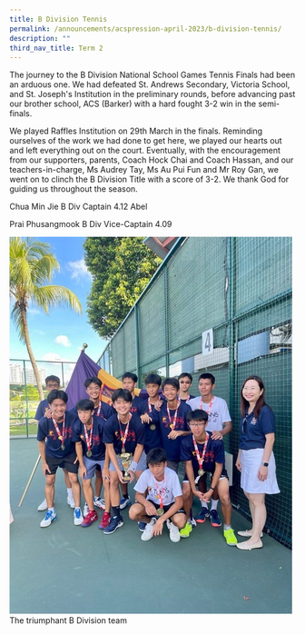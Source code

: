 ```yaml
---
title: B Division Tennis
permalink: /announcements/acspression-april-2023/b-division-tennis/
description: ""
third_nav_title: Term 2
---
```

<p>The journey to the B Division National School Games Tennis Finals had been an arduous one. We had defeated St. Andrews Secondary, Victoria School, and St. Joseph's Institution in the preliminary rounds, before advancing past our brother school, ACS (Barker) with a hard fought 3-2 win in the semi-finals.</p>
<p>We played Raffles Institution on 29th March in the finals. Reminding ourselves of the work we had done to get here, we played our hearts out and left everything out on the court. Eventually, with the encouragement from our supporters, parents, Coach Hock Chai and Coach Hassan, and our teachers-in-charge, Ms Audrey Tay, Ms Au Pui Fun and Mr Roy Gan, we went on to clinch the B Division Title with a score of 3-2. We thank God for guiding us throughout the season.</p>
<p>Chua Min Jie B Div Captain 4.12 Abel</p>
<p>Prai Phusangmook B Div Vice-Captain 4.09</p>

![](/images/ACSpression/picture16q.jpg)
The triumphant B Division team
